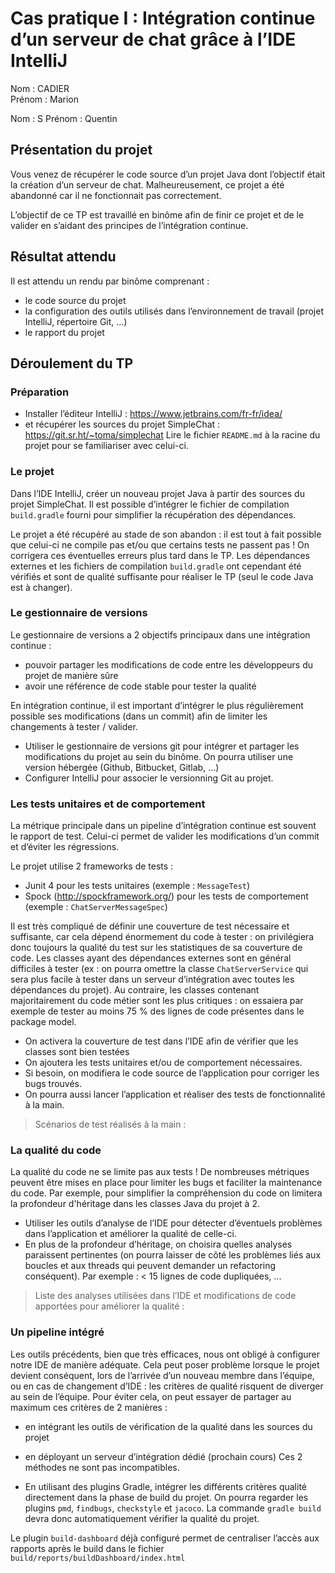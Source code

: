 ﻿# Cas pratique I : Intégration continue d’un serveur de chat grâce à l’IDE IntelliJ  

Nom : CADIER     
Prénom : Marion

Nom : S
Prénom : Quentin

## Présentation du projet

Vous venez de récupérer le code source d’un projet Java dont l’objectif était la création d’un serveur de chat. Malheureusement, ce projet a été abandonné car il ne fonctionnait pas correctement.

L’objectif de ce TP est travaillé en binôme afin de finir ce projet et de le valider en s’aidant des principes de l’intégration continue.

## Résultat attendu

Il est attendu un rendu par binôme comprenant :
- le code source du projet
- la configuration des outils utilisés dans l’environnement de travail (projet IntelliJ, répertoire Git, ...)
- le rapport du projet

## Déroulement du TP

### Préparation

* Installer l’éditeur IntelliJ : https://www.jetbrains.com/fr-fr/idea/
* et récupérer les sources du projet SimpleChat : https://git.sr.ht/~toma/simplechat
Lire le fichier `README.md` à la racine du projet pour se familiariser avec celui-ci.

### Le projet

Dans l’IDE IntelliJ, créer un nouveau projet Java à partir des sources du projet SimpleChat.
Il est possible d’intégrer le fichier de compilation `build.gradle` fourni pour simplifier la récupération des dépendances.

Le projet a été récupéré au stade de son abandon : il est tout à fait possible que celui-ci ne compile pas et/ou que certains tests ne passent pas !
On corrigera ces éventuelles erreurs plus tard dans le TP.
Les dépendances externes et les fichiers de compilation `build.gradle` ont cependant été vérifiés et sont de qualité suffisante pour réaliser le TP (seul le code Java est à changer).

### Le gestionnaire de versions

Le gestionnaire de versions a 2 objectifs principaux dans une intégration continue :
* pouvoir partager les modifications de code entre les développeurs du projet de manière sûre
* avoir une référence de code stable pour tester la qualité
  
En intégration continue, il est important d’intégrer le plus régulièrement possible ses modifications (dans un commit) afin de limiter les changements à tester / valider.

* Utiliser le gestionnaire de versions git pour intégrer et partager les modifications du projet au sein du binôme. On pourra utiliser une version hébergée (Github, Bitbucket, Gitlab, ...)
* Configurer IntelliJ pour associer le versionning Git au projet.

### Les tests unitaires et de comportement

La métrique principale dans un pipeline d’intégration continue est souvent le rapport de test.
Celui-ci permet de valider les modifications d’un commit et d’éviter les régressions.

Le projet utilise 2 frameworks de tests :
* Junit 4 pour les tests unitaires (exemple : `MessageTest`)
* Spock (http://spockframework.org/) pour les tests de comportement (exemple : `ChatServerMessageSpec`) 

Il est très compliqué de définir une couverture de test nécessaire et suffisante, car cela dépend énormement du code à tester : on privilégiera donc toujours la qualité du test sur les statistiques de sa couverture de code.
Les classes ayant des dépendances externes sont en général difficiles à tester (ex : on pourra omettre la classe `ChatServerService` qui sera plus facile à tester dans un serveur d’intégration avec toutes les dépendances du projet).
Au contraire, les classes contenant majoritairement du code métier sont les plus critiques : on essaiera par exemple de tester au moins 75 % des lignes de code présentes dans le package model.

* On activera la couverture de test dans l’IDE afin de vérifier que les classes sont bien testées 
* On ajoutera les tests unitaires et/ou de comportement nécessaires.
* Si besoin, on modifiera le code source de l’application pour corriger les bugs trouvés.
* On pourra aussi lancer l’application et réaliser des tests de fonctionnalité à la main.

> Scénarios de test réalisés à la main :

### La qualité du code

La qualité du code ne se limite pas aux tests !
De nombreuses métriques peuvent être mises en place pour limiter les bugs et faciliter la maintenance du code.
Par exemple, pour simplifier la compréhension du code on limitera la profondeur d'héritage dans les classes Java du projet à 2.

* Utiliser les outils d’analyse de l’IDE pour détecter d’éventuels problèmes dans l’application et améliorer la qualité de celle-ci.
* En plus de la profondeur d’héritage, on choisira quelles analyses paraissent pertinentes (on pourra laisser de côté les problèmes liés aux boucles et aux threads qui peuvent demander un refactoring conséquent). Par exemple : < 15 lignes de code dupliquées, ...

> Liste des analyses utilisées dans l’IDE et modifications de code apportées pour améliorer la qualité :


### Un pipeline intégré

Les outils précédents, bien que très efficaces, nous ont obligé à configurer notre IDE de manière adéquate.
Cela peut poser problème lorsque le projet devient conséquent, lors de l’arrivée d’un nouveau membre dans l’équipe, ou en cas de changement d’IDE : les critères de qualité risquent de diverger au sein de l’équipe.
Pour éviter cela, on peut essayer de partager au maximum ces critères de 2 manières :
* en intégrant les outils de vérification de la qualité dans les sources du projet
* en déployant un serveur d’intégration dédié (prochain cours)
Ces 2 méthodes ne sont pas incompatibles.

* En utilisant des plugins Gradle, intégrer les différents critères qualité directement dans la phase de build du projet. On pourra regarder les plugins `pmd`, `findbugs`, `checkstyle` et `jacoco`.
La commande `gradle build` devra donc automatiquement vérifier la qualité du projet.
  
Le plugin `build-dashboard` déjà configuré permet de centraliser l’accès aux rapports après le build dans le fichier `build/reports/buildDashboard/index.html`
